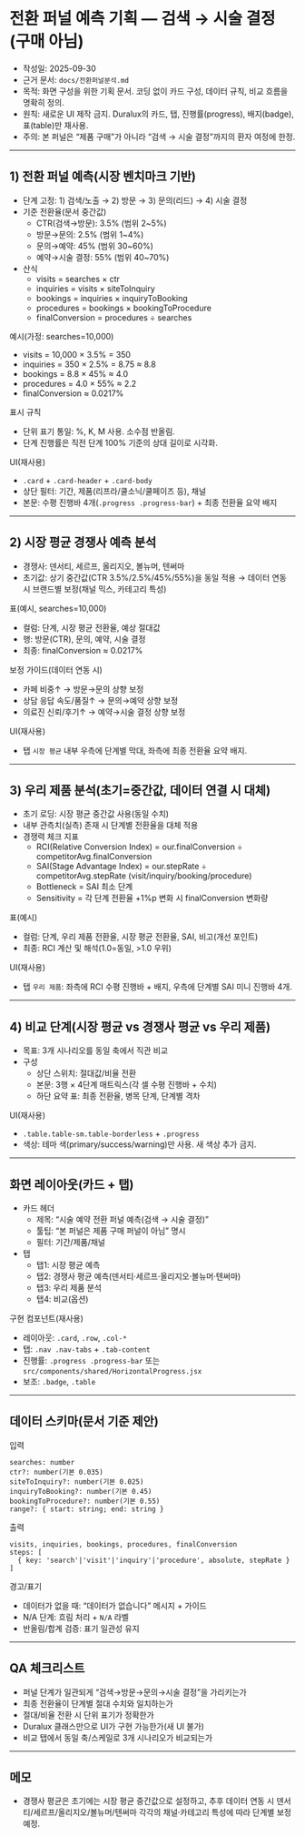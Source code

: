 # 전환 퍼널 예측 기획 — 검색 → 시술 결정(구매 아님)

- 작성일: 2025-09-30
- 근거 문서: `docs/전환퍼널분석.md`
- 목적: 화면 구성을 위한 기획 문서. 코딩 없이 카드 구성, 데이터 규칙, 비교 흐름을 명확히 정의.
- 원칙: 새로운 UI 제작 금지. Duralux의 카드, 탭, 진행률(progress), 배지(badge), 표(table)만 재사용.
- 주의: 본 퍼널은 “제품 구매”가 아니라 “검색 → 시술 결정”까지의 환자 여정에 한정.

---

## 1) 전환 퍼널 예측(시장 벤치마크 기반)
- 단계 고정: 1) 검색/노출 → 2) 방문 → 3) 문의(리드) → 4) 시술 결정
- 기준 전환율(문서 중간값)
  - CTR(검색→방문): 3.5% (범위 2~5%)
  - 방문→문의: 2.5% (범위 1~4%)
  - 문의→예약: 45% (범위 30~60%)
  - 예약→시술 결정: 55% (범위 40~70%)
- 산식
  - visits = searches × ctr
  - inquiries = visits × siteToInquiry
  - bookings = inquiries × inquiryToBooking
  - procedures = bookings × bookingToProcedure
  - finalConversion = procedures ÷ searches

예시(가정: searches=10,000)
- visits = 10,000 × 3.5% = 350
- inquiries = 350 × 2.5% = 8.75 ≈ 8.8
- bookings = 8.8 × 45% ≈ 4.0
- procedures = 4.0 × 55% ≈ 2.2
- finalConversion ≈ 0.0217%

표시 규칙
- 단위 표기 통일: %, K, M 사용. 소수점 반올림.
- 단계 진행률은 직전 단계 100% 기준의 상대 길이로 시각화.

UI(재사용)
- `.card` + `.card-header` + `.card-body`
- 상단 필터: 기간, 제품(리프라/쿨소닉/쿨페이즈 등), 채널
- 본문: 수평 진행바 4개(`.progress .progress-bar`) + 최종 전환율 요약 배지

---

## 2) 시장 평균 경쟁사 예측 분석
- 경쟁사: 덴서티, 세르프, 올리지오, 볼뉴머, 텐써마
- 초기값: 상기 중간값(CTR 3.5%/2.5%/45%/55%)을 동일 적용 → 데이터 연동 시 브랜드별 보정(채널 믹스, 카테고리 특성)

표(예시, searches=10,000)
- 컬럼: 단계, 시장 평균 전환율, 예상 절대값
- 행: 방문(CTR), 문의, 예약, 시술 결정
- 최종: finalConversion ≈ 0.0217%

보정 가이드(데이터 연동 시)
- 카페 비중↑ → 방문→문의 상향 보정
- 상담 응답 속도/품질↑ → 문의→예약 상향 보정
- 의료진 신뢰/후기↑ → 예약→시술 결정 상향 보정

UI(재사용)
- 탭 `시장 평균` 내부 우측에 단계별 막대, 좌측에 최종 전환율 요약 배지.

---

## 3) 우리 제품 분석(초기=중간값, 데이터 연결 시 대체)
- 초기 로딩: 시장 평균 중간값 사용(동일 수치)
- 내부 관측치(실측) 존재 시 단계별 전환율을 대체 적용
- 경쟁력 체크 지표
  - RCI(Relative Conversion Index) = our.finalConversion ÷ competitorAvg.finalConversion
  - SAI(Stage Advantage Index) = our.stepRate ÷ competitorAvg.stepRate (visit/inquiry/booking/procedure)
  - Bottleneck = SAI 최소 단계
  - Sensitivity = 각 단계 전환율 +1%p 변화 시 finalConversion 변화량

표(예시)
- 컬럼: 단계, 우리 제품 전환율, 시장 평균 전환율, SAI, 비고(개선 포인트)
- 최종: RCI 계산 및 해석(1.0=동일, >1.0 우위)

UI(재사용)
- 탭 `우리 제품`: 좌측에 RCI 수평 진행바 + 배지, 우측에 단계별 SAI 미니 진행바 4개.

---

## 4) 비교 단계(시장 평균 vs 경쟁사 평균 vs 우리 제품)
- 목표: 3개 시나리오를 동일 축에서 직관 비교
- 구성
  - 상단 스위치: 절대값/비율 전환
  - 본문: 3행 × 4단계 매트릭스(각 셀 수평 진행바 + 수치)
  - 하단 요약 표: 최종 전환율, 병목 단계, 단계별 격차

UI(재사용)
- `.table.table-sm.table-borderless` + `.progress`
- 색상: 테마 색(primary/success/warning)만 사용. 새 색상 추가 금지.

---

## 화면 레이아웃(카드 + 탭)
- 카드 헤더
  - 제목: “시술 예약 전환 퍼널 예측(검색 → 시술 결정)”
  - 툴팁: “본 퍼널은 제품 구매 퍼널이 아님” 명시
  - 필터: 기간/제품/채널
- 탭
  - 탭1: 시장 평균 예측
  - 탭2: 경쟁사 평균 예측(덴서티·세르프·올리지오·볼뉴머·텐써마)
  - 탭3: 우리 제품 분석
  - 탭4: 비교(옵션)

구현 컴포넌트(재사용)
- 레이아웃: `.card`, `.row`, `.col-*`
- 탭: `.nav .nav-tabs` + `.tab-content`
- 진행률: `.progress .progress-bar` 또는 `src/components/shared/HorizontalProgress.jsx`
- 보조: `.badge`, `.table`

---

## 데이터 스키마(문서 기준 제안)
입력
```
searches: number
ctr?: number(기본 0.035)
siteToInquiry?: number(기본 0.025)
inquiryToBooking?: number(기본 0.45)
bookingToProcedure?: number(기본 0.55)
range?: { start: string; end: string }
```

출력
```
visits, inquiries, bookings, procedures, finalConversion
steps: [
  { key: 'search'|'visit'|'inquiry'|'procedure', absolute, stepRate }
]
```

경고/표기
- 데이터가 없을 때: “데이터가 없습니다” 메시지 + 가이드
- N/A 단계: 흐림 처리 + `N/A` 라벨
- 반올림/합계 검증: 표기 일관성 유지

---

## QA 체크리스트
- 퍼널 단계가 일관되게 “검색→방문→문의→시술 결정”을 가리키는가
- 최종 전환율이 단계별 절대 수치와 일치하는가
- 절대/비율 전환 시 단위 표기가 정확한가
- Duralux 클래스만으로 UI가 구현 가능한가(새 UI 불가)
- 비교 탭에서 동일 축/스케일로 3개 시나리오가 비교되는가

---

## 메모
- 경쟁사 평균은 초기에는 시장 평균 중간값으로 설정하고, 추후 데이터 연동 시 덴서티/세르프/올리지오/볼뉴머/텐써마 각각의 채널·카테고리 특성에 따라 단계별 보정 예정.
